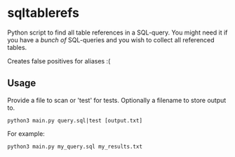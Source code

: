 # sqltablerefs

Python script to find all table references in a SQL-query. You might need it if you have a _bunch of_ SQL-queries and you wish to collect all referenced tables.

Creates false positives for aliases :(

## Usage


Provide a file to scan or 'test' for tests. Optionally a filename to store output to.

    python3 main.py query.sql|test [output.txt]


For example:

    python3 main.py my_query.sql my_results.txt